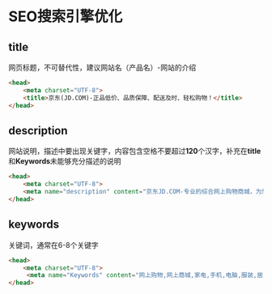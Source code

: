 # SEO搜索引擎优化

## title

网页标题，不可替代性，建议网站名（产品名）-网站的介绍

```html
<head>
    <meta charset="UTF-8">
    <title>京东(JD.COM)-正品低价、品质保障、配送及时、轻松购物！</title>
</head> 
```

## description

网站说明，描述中要出现关键字，内容包含空格不要超过**120**个汉字，补充在**title**和**Keywords**未能够充分描述的说明

```html
<head>
    <meta charset="UTF-8">
   	<meta name="description" content="京东JD.COM-专业的综合网上购物商城，为您提供正品低价的购物选择、优质便捷的服务体验。商品来自全球数十万品牌商家，囊括家电、手机、电脑、服装、居家、母婴、美妆、个护、食品、生鲜等丰富品类，满足各种购物需求。">
</head> 
```

## keywords

关键词，通常在6-8个关键字

```html
<head>
    <meta charset="UTF-8">
   	 <meta name="Keywords" content="网上购物,网上商城,家电,手机,电脑,服装,居家,母婴,美妆,个护,食品,生鲜,京东" />
</head> 
```
